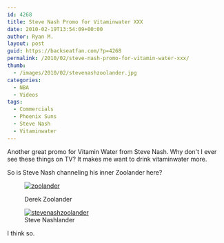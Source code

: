 ```yaml
---
id: 4268
title: Steve Nash Promo for Vitaminwater XXX
date: 2010-02-19T13:54:09+00:00
author: Ryan M.
layout: post
guid: https://backseatfan.com/?p=4268
permalink: /2010/02/steve-nash-promo-for-vitamin-water-xxx/
thumb:
  - /images/2010/02/stevenashzoolander.jpg
categories:
  - NBA
  - Videos
tags:
  - Commercials
  - Phoenix Suns
  - Steve Nash
  - Vitaminwater
---
```


<div class="entry">
  <p>
  </p>

  <p>
    Another great promo for Vitamin Water from Steve Nash. Why don't I ever see these things on TV? It makes me want to drink vitaminwater more.
  </p>

  <p>
    So is Steve Nash channeling his inner Zoolander here?
  </p><figure id="attachment_4269" style="width: 361px" class="wp-caption alignnone">

  <a href="/images/2010/02/zoolander.jpg"><img class="size-full wp-image-4269 " title="zoolander" src="/images/2010/02/zoolander.jpg" alt="zoolander" width="361" height="253" srcset="/images/2010/02/zoolander.jpg 361w, /images/2010/02/zoolander-300x210.jpg 300w" sizes="(max-width: 361px) 100vw, 361px" /></a><figcaption class="wp-caption-text">Derek Zoolander</figcaption></figure> <figure id="attachment_4270" style="width: 386px" class="wp-caption alignnone"><a href="/images/2010/02/stevenashzoolander.jpg"><img class="size-full wp-image-4270 " title="stevenashzoolander" src="/images/2010/02/stevenashzoolander.jpg" alt="stevenashzoolander" width="386" height="253" srcset="/images/2010/02/stevenashzoolander.jpg 501w, /images/2010/02/stevenashzoolander-300x196.jpg 300w" sizes="(max-width: 386px) 100vw, 386px" /></a><figcaption class="wp-caption-text">Steve Nashlander</figcaption></figure>

  <p>
    I think so.
  </p>
</div>
